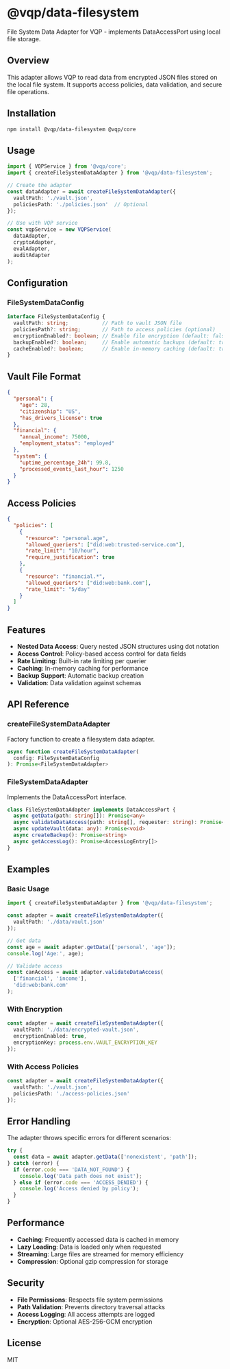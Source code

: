 # @vqp/data-filesystem

File System Data Adapter for VQP - implements DataAccessPort using local file storage.

## Overview

This adapter allows VQP to read data from encrypted JSON files stored on the local file system. It supports access policies, data validation, and secure file operations.

## Installation

```bash
npm install @vqp/data-filesystem @vqp/core
```

## Usage

```typescript
import { VQPService } from '@vqp/core';
import { createFileSystemDataAdapter } from '@vqp/data-filesystem';

// Create the adapter
const dataAdapter = await createFileSystemDataAdapter({
  vaultPath: './vault.json',
  policiesPath: './policies.json'  // Optional
});

// Use with VQP service
const vqpService = new VQPService(
  dataAdapter,
  cryptoAdapter,
  evalAdapter,
  auditAdapter
);
```

## Configuration

### FileSystemDataConfig

```typescript
interface FileSystemDataConfig {
  vaultPath: string;           // Path to vault JSON file
  policiesPath?: string;       // Path to access policies (optional)
  encryptionEnabled?: boolean; // Enable file encryption (default: false)
  backupEnabled?: boolean;     // Enable automatic backups (default: true)
  cacheEnabled?: boolean;      // Enable in-memory caching (default: true)
}
```

## Vault File Format

```json
{
  "personal": {
    "age": 28,
    "citizenship": "US",
    "has_drivers_license": true
  },
  "financial": {
    "annual_income": 75000,
    "employment_status": "employed"
  },
  "system": {
    "uptime_percentage_24h": 99.8,
    "processed_events_last_hour": 1250
  }
}
```

## Access Policies

```json
{
  "policies": [
    {
      "resource": "personal.age",
      "allowed_queriers": ["did:web:trusted-service.com"],
      "rate_limit": "10/hour",
      "require_justification": true
    },
    {
      "resource": "financial.*",
      "allowed_queriers": ["did:web:bank.com"],
      "rate_limit": "5/day"
    }
  ]
}
```

## Features

- **Nested Data Access**: Query nested JSON structures using dot notation
- **Access Control**: Policy-based access control for data fields
- **Rate Limiting**: Built-in rate limiting per querier
- **Caching**: In-memory caching for performance
- **Backup Support**: Automatic backup creation
- **Validation**: Data validation against schemas

## API Reference

### createFileSystemDataAdapter

Factory function to create a filesystem data adapter.

```typescript
async function createFileSystemDataAdapter(
  config: FileSystemDataConfig
): Promise<FileSystemDataAdapter>
```

### FileSystemDataAdapter

Implements the DataAccessPort interface.

```typescript
class FileSystemDataAdapter implements DataAccessPort {
  async getData(path: string[]): Promise<any>
  async validateDataAccess(path: string[], requester: string): Promise<boolean>
  async updateVault(data: any): Promise<void>
  async createBackup(): Promise<string>
  async getAccessLog(): Promise<AccessLogEntry[]>
}
```

## Examples

### Basic Usage

```typescript
import { createFileSystemDataAdapter } from '@vqp/data-filesystem';

const adapter = await createFileSystemDataAdapter({
  vaultPath: './data/vault.json'
});

// Get data
const age = await adapter.getData(['personal', 'age']);
console.log('Age:', age);

// Validate access
const canAccess = await adapter.validateDataAccess(
  ['financial', 'income'], 
  'did:web:bank.com'
);
```

### With Encryption

```typescript
const adapter = await createFileSystemDataAdapter({
  vaultPath: './data/encrypted-vault.json',
  encryptionEnabled: true,
  encryptionKey: process.env.VAULT_ENCRYPTION_KEY
});
```

### With Access Policies

```typescript
const adapter = await createFileSystemDataAdapter({
  vaultPath: './vault.json',
  policiesPath: './access-policies.json'
});
```

## Error Handling

The adapter throws specific errors for different scenarios:

```typescript
try {
  const data = await adapter.getData(['nonexistent', 'path']);
} catch (error) {
  if (error.code === 'DATA_NOT_FOUND') {
    console.log('Data path does not exist');
  } else if (error.code === 'ACCESS_DENIED') {
    console.log('Access denied by policy');
  }
}
```

## Performance

- **Caching**: Frequently accessed data is cached in memory
- **Lazy Loading**: Data is loaded only when requested
- **Streaming**: Large files are streamed for memory efficiency
- **Compression**: Optional gzip compression for storage

## Security

- **File Permissions**: Respects file system permissions
- **Path Validation**: Prevents directory traversal attacks
- **Access Logging**: All access attempts are logged
- **Encryption**: Optional AES-256-GCM encryption

## License

MIT
